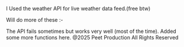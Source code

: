 I Used the weather API for live weather data feed.(free btw)

Will do more of these :-

The API fails sometimes but works very well (most of the time).
Added some more functions here. 
@2025 Peet Production All Rights Reserved

